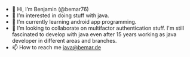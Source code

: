 - 👋 Hi, I’m Benjamin (@bemar76)
- 👀 I’m interested in doing stuff with java.
- 🌱 I’m currently learning android app programming.
- 💞️ I’m looking to collaborate on multifactor authentication stuff. I'm still fascinated to develop with java even after 15 years working as java developer in different areas and branches.
- 📫 How to reach me java@bemar.de

<!---
bemar76/bemar76 is a ✨ special ✨ repository because its `README.md` (this file) appears on your GitHub profile.
You can click the Preview link to take a look at your changes.
--->
